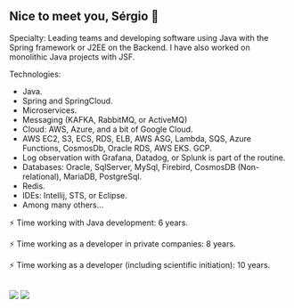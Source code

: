 ## Nice to meet you, Sérgio 👋

Specialty: Leading teams and developing software using Java with the Spring framework or J2EE on the Backend. I have also worked on monolithic Java projects with JSF.

Technologies:

- Java.
- Spring and SpringCloud.
- Microservices.
- Messaging (KAFKA, RabbitMQ, or ActiveMQ)
- Cloud: AWS, Azure, and a bit of Google Cloud.
- AWS EC2, S3, ECS, RDS, ELB, AWS ASG, Lambda, SQS, Azure Functions, CosmosDb, Oracle RDS, AWS EKS. GCP.
- Log observation with Grafana, Datadog, or Splunk is part of the routine.
- Databases: Oracle, SqlServer, MySql, Firebird, CosmosDB (Non-relational), MariaDB, PostgreSql.
- Redis.
- IDEs: Intellij, STS, or Eclipse.
- Among many others...

⚡ Time working with Java development: 6 years.

⚡ Time working as a developer in private companies: 8 years.

⚡ Time working as a developer (including scientific initiation): 10 years.


 <br>
<div>
  <a href = "mailto:sergiothiagovrb@gmail.com"><img src="https://img.shields.io/badge/-Gmail-%23333?style=for-the-badge&logo=gmail&logoColor=white" target="_blank"></a>
  <a href="https://www.linkedin.com/in/sergio-thiago-mendonca/" target="_blank"><img src="https://img.shields.io/badge/-LinkedIn-%230077B5?style=for-the-badge&logo=linkedin&logoColor=white" target="_blank"></a> 
</div>


